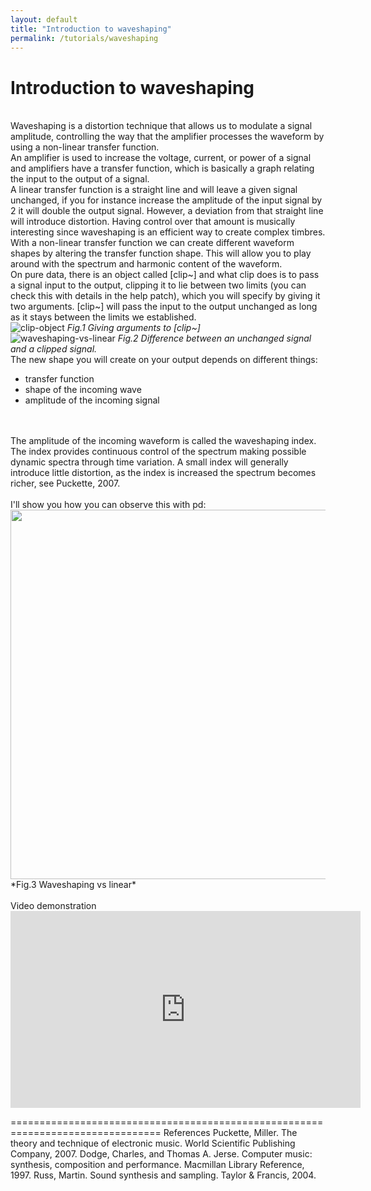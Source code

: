 ```yaml
---
layout: default
title: "Introduction to waveshaping"
permalink: /tutorials/waveshaping
---
```


# Introduction to waveshaping

<br />Waveshaping is a distortion technique that allows us to modulate a signal amplitude, controlling the way that the amplifier processes the waveform by using a non-linear transfer function.
<br />An amplifier is used to increase the voltage, current, or power of a signal and amplifiers have a transfer function, which is basically a graph relating the input to the output of a signal. 
<br />A linear transfer function is a straight line and will leave a given signal unchanged, if you for instance increase the amplitude of the input signal by 2 it will double the output signal. However, a deviation from that straight line will introduce distortion. Having control over that amount is musically interesting since waveshaping is an efficient way to create complex timbres. With a non-linear transfer function we can create different waveform shapes by altering the transfer function shape. This will allow you to play around with the spectrum and harmonic content of the waveform.
<br />On pure data, there is an object called [clip~] and what clip does is to pass a signal input to the output, clipping it to lie between two limits (you can check this with details in the help patch), which you will specify by giving it two arguments. [clip~] will pass the input to the output unchanged as long as it stays between the limits we established.
<br />
![clip-object](https://user-images.githubusercontent.com/64982634/86159622-8988e400-bb02-11ea-9a27-68573b490612.png)
*Fig.1  Giving arguments to [clip~]*
<br />
![waveshaping-vs-linear](https://user-images.githubusercontent.com/64982634/86159715-a1606800-bb02-11ea-8571-fef5f1876dbc.JPG)
*Fig.2  Difference between an unchanged signal and a clipped signal.*
<br />
The new shape you will create on your output depends on different things:
 - transfer function
 - shape of the incoming wave
 - amplitude of the incoming signal 
<br />
<br />The amplitude of the incoming waveform is called the waveshaping index. The index provides continuous control of the spectrum making possible dynamic spectra through time variation. A small index will generally introduce little distortion, as the index is increased the spectrum becomes richer, see Puckette, 2007.
<br />
<br />I'll show you how you can observe this with pd:
<br />
<img src="https://user-images.githubusercontent.com/64982634/86159745-a8877600-bb02-11ea-95bc-86128911fc5a.JPG" width="591">
*Fig.3 Waveshaping vs linear*
<br />
<br />Video demonstration
<iframe width="560" height="315" src="https://www.youtube.com/embed/q3vaxSWWWg8" frameborder="0" allow="accelerometer; autoplay; encrypted-media; gyroscope; picture-in-picture" allowfullscreen></iframe>
<br />

================================================================================ 
References
Puckette, Miller. The theory and technique of electronic music. World Scientific Publishing Company, 2007.
Dodge, Charles, and Thomas A. Jerse. Computer music: synthesis, composition and performance. Macmillan Library Reference, 1997.
Russ, Martin. Sound synthesis and sampling. Taylor & Francis, 2004.

